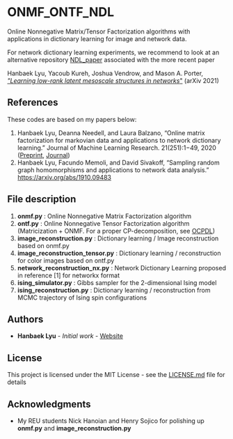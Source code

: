 # ONMF_ONTF_NDL

Online Nonnegative Matrix/Tensor Factorization algorithms with applications in dictionary learning for image and network data. 

For network dictionary learning experiments, we recommend to look at an alternative repository [NDL_paper](https://github.com/HanbaekLyu/NDL_paper/blob/main/README.md) associated with the more recent paper 

Hanbaek Lyu, Yacoub Kureh, Joshua Vendrow, and Mason A. Porter,\
[*"Learning low-rank latent mesoscale structures in networks*"](https://arxiv.org/abs/2102.06984) (arXiv 2021)

## References

These codes are based on my papers below: 
  1. Hanbaek Lyu, Deanna Needell, and Laura Balzano, 
     “Online matrix factorization for markovian data and applications to network dictionary learning.” 
     Journal of Machine Learning Research. 21(251):1−49, 2020 ([Preprint](https://arxiv.org/abs/1911.01931), [Journal](https://jmlr.org/papers/v21/20-444.html))
  2. Hanbaek Lyu, Facundo Memoli, and David Sivakoff, 
     “Sampling random graph homomorphisms and applications to network data analysis.” 
     https://arxiv.org/abs/1910.09483

## File description 

  1. **onmf.py** : Online Nonnegative Matrix Factorization algorithm 
  2. **ontf.py** : Online Nonnegative Tensor Factorization algorithm (Matricization + ONMF. For a proper CP-decomposition, see [OCPDL](https://github.com/HanbaekLyu/OnlineCPDL))
  3. **image_reconstruction.py** : Dictionary learning / Image reconstruction based on onmf.py
  4. **image_reconstruction_tensor.py** : Dictionary learning / reconstruction for color images based on ontf.py
  5. **network_reconstruction_nx.py** : Network Dictionary Learning proposed in reference [1] for networkx format 
  6. **ising_simulator.py** : Gibbs sampler for the 2-dimensional Ising model 
  7. **ising_reconstruction.py** : Dictionary learning / reconstruction from MCMC trajectory of Ising spin configurations 
  
## Authors

* **Hanbaek Lyu** - *Initial work* - [Website](https://hanbaeklyu.com)

## License

This project is licensed under the MIT License - see the [LICENSE.md](LICENSE.md) file for details

## Acknowledgments

* My REU students Nick Hanoian and Henry Sojico for polishing up **onmf.py** and **image_reconstruction.py**
